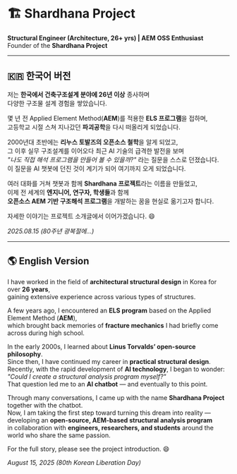 # 🏗️ Shardhana Project

**Structural Engineer (Architecture, 26+ yrs) | AEM OSS Enthusiast**  
Founder of the **Shardhana Project**

---

## 🇰🇷 한국어 버전

저는 **한국에서 건축구조설계 분야에 26년 이상** 종사하며  
다양한 구조물 설계 경험을 쌓았습니다.

몇 년 전 Applied Element Method(**AEM**)를 적용한 **ELS 프로그램**을 접하며,  
고등학교 시절 스쳐 지나갔던 **파괴공학**을 다시 떠올리게 되었습니다.

2000년대 초반에는 **리누스 토발즈의 오픈소스 철학**을 알게 되었고,  
그 이후 실무 구조설계를 이어오다 최근 AI 기술의 급격한 발전을 보며  
_"나도 직접 해석 프로그램을 만들어 볼 수 있을까?"_ 라는 질문을 스스로 던졌습니다.  
이 질문을 AI 챗봇에 던진 것이 계기가 되어 여기까지 오게 되었습니다.

여러 대화를 거쳐 챗봇과 함께 **Shardhana 프로젝트**라는 이름을 만들었고,  
이제 전 세계의 **엔지니어, 연구자, 학생들**과 함께  
**오픈소스 AEM 기반 구조해석 프로그램**을 개발하는 꿈을 현실로 옮기고자 합니다.

자세한 이야기는 프로젝트 소개글에서 이어가겠습니다. 😄

*2025.08.15 (80주년 광복절에…)*

---

## 🌎 English Version

I have worked in the field of **architectural structural design** in Korea for over **26 years**,  
gaining extensive experience across various types of structures.

A few years ago, I encountered an **ELS program** based on the Applied Element Method (**AEM**),  
which brought back memories of **fracture mechanics** I had briefly come across during high school.

In the early 2000s, I learned about **Linus Torvalds’ open-source philosophy**.  
Since then, I have continued my career in **practical structural design**.  
Recently, with the rapid development of **AI technology**, I began to wonder:  
*"Could I create a structural analysis program myself?"*  
That question led me to an **AI chatbot** — and eventually to this point.

Through many conversations, I came up with the name **Shardhana Project** together with the chatbot.  
Now, I am taking the first step toward turning this dream into reality —  
developing an **open-source, AEM-based structural analysis program**  
in collaboration with **engineers, researchers, and students** around the world who share the same passion.

For the full story, please see the project introduction. 😄

*August 15, 2025 (80th Korean Liberation Day)*
